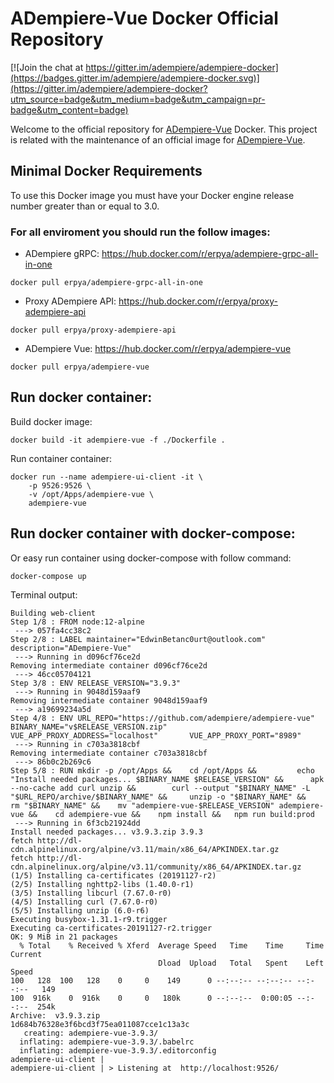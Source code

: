 # ADempiere-Vue Docker Official Repository

[![Join the chat at https://gitter.im/adempiere/adempiere-docker](https://badges.gitter.im/adempiere/adempiere-docker.svg)](https://gitter.im/adempiere/adempiere-docker?utm_source=badge&utm_medium=badge&utm_campaign=pr-badge&utm_content=badge)

Welcome to the official repository for [ADempiere-Vue](https://github.com/adempiere/adempiere-vue) Docker. This project is related
with the maintenance of an official image for [ADempiere-Vue](https://github.com/adempiere/adempiere-vue).

## Minimal Docker Requirements

To use this Docker image you must have your Docker engine release number greater
than or equal to 3.0.

### For all enviroment you should run the follow images:
- ADempiere gRPC: https://hub.docker.com/r/erpya/adempiere-grpc-all-in-one
```shell
docker pull erpya/adempiere-grpc-all-in-one
```
- Proxy ADempiere API: https://hub.docker.com/r/erpya/proxy-adempiere-api
```shell
docker pull erpya/proxy-adempiere-api
```
- ADempiere Vue: https://hub.docker.com/r/erpya/adempiere-vue
```shell
docker pull erpya/adempiere-vue
```

## Run docker container:

Build docker image:
```shell
docker build -it adempiere-vue -f ./Dockerfile .
```

Run container container:
```shell
docker run --name adempiere-ui-client -it \
	-p 9526:9526 \
	-v /opt/Apps/adempiere-vue \
	adempiere-vue
```

## Run docker container with docker-compose:
Or easy run container using docker-compose with follow command:
```shell
docker-compose up
```

Terminal output:
```shell
Building web-client
Step 1/8 : FROM node:12-alpine
 ---> 057fa4cc38c2
Step 2/8 : LABEL maintainer="EdwinBetanc0urt@outlook.com"       description="ADempiere-Vue"
 ---> Running in d096cf76ce2d
Removing intermediate container d096cf76ce2d
 ---> 46cc05704121
Step 3/8 : ENV RELEASE_VERSION="3.9.3"
 ---> Running in 9048d159aaf9
Removing intermediate container 9048d159aaf9
 ---> a19699234a5d
Step 4/8 : ENV URL_REPO="https://github.com/adempiere/adempiere-vue"    BINARY_NAME="v$RELEASE_VERSION.zip"     VUE_APP_PROXY_ADDRESS="localhost"       VUE_APP_PROXY_PORT="8989"
 ---> Running in c703a3818cbf
Removing intermediate container c703a3818cbf
 ---> 86b0c2b269c6
Step 5/8 : RUN mkdir -p /opt/Apps &&    cd /opt/Apps &&         echo "Install needed packages... $BINARY_NAME $RELEASE_VERSION" &&      apk --no-cache add curl unzip &&        curl --output "$BINARY_NAME" -L "$URL_REPO/archive/$BINARY_NAME" &&     unzip -o "$BINARY_NAME" &&      rm "$BINARY_NAME" &&    mv "adempiere-vue-$RELEASE_VERSION" adempiere-vue &&    cd adempiere-vue &&    npm install &&   npm run build:prod
 ---> Running in 6f3cb21924dd
Install needed packages... v3.9.3.zip 3.9.3
fetch http://dl-cdn.alpinelinux.org/alpine/v3.11/main/x86_64/APKINDEX.tar.gz
fetch http://dl-cdn.alpinelinux.org/alpine/v3.11/community/x86_64/APKINDEX.tar.gz
(1/5) Installing ca-certificates (20191127-r2)
(2/5) Installing nghttp2-libs (1.40.0-r1)
(3/5) Installing libcurl (7.67.0-r0)
(4/5) Installing curl (7.67.0-r0)
(5/5) Installing unzip (6.0-r6)
Executing busybox-1.31.1-r9.trigger
Executing ca-certificates-20191127-r2.trigger
OK: 9 MiB in 21 packages
  % Total    % Received % Xferd  Average Speed   Time    Time     Time  Current
                                 Dload  Upload   Total   Spent    Left  Speed
100   128  100   128    0     0    149      0 --:--:-- --:--:-- --:--:--   149
100  916k    0  916k    0     0   180k      0 --:--:--  0:00:05 --:--:--  254k
Archive:  v3.9.3.zip
1d684b76328e3f6bcd3f75ea011087cce1c13a3c
   creating: adempiere-vue-3.9.3/
  inflating: adempiere-vue-3.9.3/.babelrc
  inflating: adempiere-vue-3.9.3/.editorconfig
adempiere-ui-client |
adempiere-ui-client | > Listening at  http://localhost:9526/

```
